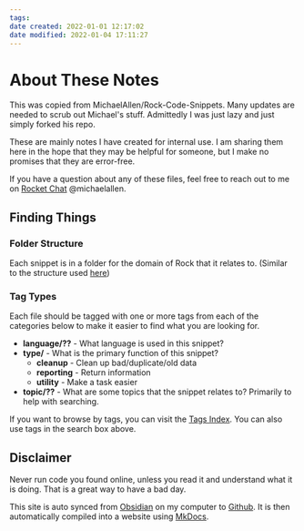 ```yaml
---
tags: 
date created: 2022-01-01 12:17:02
date modified: 2022-01-04 17:11:27
---
```


# About These Notes

This was copied from MichaelAllen/Rock-Code-Snippets.  Many updates are needed to scrub out Michael's stuff.  Admittedly I was just
lazy and just simply forked his repo.

These are mainly notes I have created for internal use. I am sharing them here in the hope that they may be helpful for someone, but I make no promises that they are error-free.

If you have a question about any of these files, feel free to reach out to me on [Rocket Chat](https://chat.rockrms.org) @michaelallen.

## Finding Things

### Folder Structure

Each snippet is in a folder for the domain of Rock that it relates to. (Similar to the structure used [here](https://github.com/SparkDevNetwork/Rock/tree/develop/RockWeb/Blocks))

### Tag Types

Each file should be tagged with one or more tags from each of the categories below to make it easier to find what you are looking for.

- **language/??** - What language is used in this snippet?
- **type/** - What is the primary function of this snippet?
    - **cleanup** - Clean up bad/duplicate/old data
    - **reporting** - Return information
    - **utility** - Make a task easier
- **topic/??** - What are some topics that the snippet relates to? Primarily to help with searching.

If you want to browse by tags, you can visit the [Tags Index](tags). You can also use tags in the search box above.

## Disclaimer

Never run code you found online, unless you read it and understand what it is doing. That is a great way to have a bad day.

This site is auto synced from [Obsidian](https://obsidian.md) on my computer to [Github](https://github.com/MichaelAllen/Rock-Code-Snippets). It is then automatically compiled into a website using [MkDocs](https://www.mkdocs.org).
